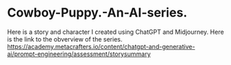 # Cowboy-Puppy.-An-AI-series.
Here is a story and character I created using ChatGPT and Midjourney.
Here is the link to the obverview of the series.
https://academy.metacrafters.io/content/chatgpt-and-generative-ai/prompt-engineering/assessment/storysummary
